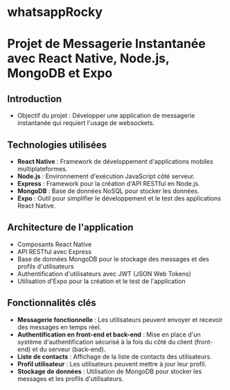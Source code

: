 # whatsappRocky

# Projet de Messagerie Instantanée avec React Native, Node.js, MongoDB et Expo

## Introduction

-   Objectif du projet : Développer une application de messagerie instantanée qui requiert l'usage de websockets.

## Technologies utilisées

-   **React Native** : Framework de développement d'applications mobiles multiplateformes.
-   **Node.js** : Environnement d'exécution JavaScript côté serveur.
-   **Express** : Framework pour la création d'API RESTful en Node.js.
-   **MongoDB** : Base de données NoSQL pour stocker les données.
-   **Expo** : Outil pour simplifier le développement et le test des applications React Native.

## Architecture de l'application

-   Composants React Native
-   API RESTful avec Express
-   Base de données MongoDB pour le stockage des messages et des profils d'utilisateurs
-   Authentification d'utilisateurs avec JWT (JSON Web Tokens)
-   Utilisation d'Expo pour la création et le test de l'application

## Fonctionnalités clés

-   **Messagerie fonctionnelle** : Les utilisateurs peuvent envoyer et recevoir des messages en temps réel.
-   **Authentification en front-end et back-end** : Mise en place d'un système d'authentification sécurisé à la fois du côté du client (front-end) et du serveur (back-end).
-   **Liste de contacts** : Affichage de la liste de contacts des utilisateurs.
-   **Profil utilisateur** : Les utilisateurs peuvent mettre à jour leur profil.
-   **Stockage de données** : Utilisation de MongoDB pour stocker les messages et les profils d'utilisateurs.
